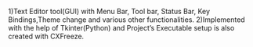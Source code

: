 1)Text Editor tool(GUI) with  Menu Bar, Tool bar, Status Bar, Key Bindings,Theme change and various other functionalities.
2)Implemented with the help of Tkinter(Python) and Project’s Executable setup is also created with CXFreeze.
